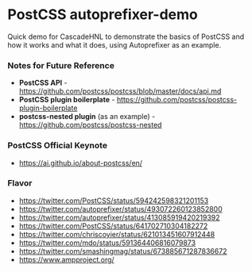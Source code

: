 # PostCSS autoprefixer-demo

Quick demo for CascadeHNL to demonstrate the basics of PostCSS and how it works and what it does, using Autoprefixer as an example.

### Notes for Future Reference
* **PostCSS API** - https://github.com/postcss/postcss/blob/master/docs/api.md
* **PostCSS plugin boilerplate** - https://github.com/postcss/postcss-plugin-boilerplate
* **postcss-nested plugin** (as an example) - https://github.com/postcss/postcss-nested

### PostCSS Official Keynote
* https://ai.github.io/about-postcss/en/

### Flavor
* https://twitter.com/PostCSS/status/594242598321201153
* https://twitter.com/autoprefixer/status/493072260123852800
* https://twitter.com/autoprefixer/status/413085919420219392
* https://twitter.com/PostCSS/status/641702710304182272
* https://twitter.com/chriscoyier/status/621013451607912448
* https://twitter.com/mdo/status/591364406816079873
* https://twitter.com/smashingmag/status/673885671287836672
* https://www.ampproject.org/
